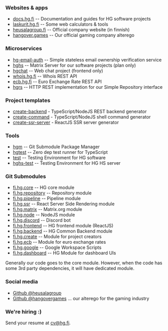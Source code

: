### Websites & apps

 * [docs.hg.fi](https://docs.hg.fi) -- Documentation and guides for HG software projects
 * [laskurit.hg.fi](https://laskurit.hg.fi) -- Some web calculators & tools
 * [heusalagroup.fi](https://heusalagroup.fi) -- Official company website (in finnish)
 * [hangover.games](https://hangover.games) -- Our official gaming company alterego

### Microservices

 * [hg-email-auth](https://github.com/heusalagroup/hg-email-auth) -- Simple stateless email ownership verification service
 * [hghs](https://github.com/heusalagroup/hghs) -- Matrix Server for our software projects (plan only)
 * [hgchat](https://github.com/heusalagroup/hgchat) -- Web chat project (frontend only)
 * [whois.hg.fi](https://github.com/heusalagroup/whois.hg.fi) -- Whois REST API
 * [ecb.hg.fi](https://github.com/heusalagroup/ecb.hg.fi) -- Euro Exchange Rate REST API
 * [hgrs](https://github.com/heusalagroup/hgrs) -- HTTP REST implementation for our Simple Repository interface

### Project templates

 * [create-backend](https://github.com/heusalagroup/create-backend) - TypeScript/NodeJS REST backend generator
 * [create-command](https://github.com/heusalagroup/create-command) - TypeScript/NodeJS shell command generator
 * [create-ssr-server](https://github.com/heusalagroup/create-ssr-server) - ReactJS SSR server generator

### Tools

 * [hgm](https://github.com/heusalagroup/hgm) -- Git Submodule Package Manager
 * [hgtest](https://github.com/heusalagroup/hgtest) -- Zero dep test runner for TypeScript
 * [test](https://github.com/heusalagroup/test) -- Testing Environment for HG software
 * [hghs-test](https://github.com/heusalagroup/hghs-test) -- Testing Environment for HG HS server

### Git Submodules

 * [fi.hg.core](https://github.com/heusalagroup/fi.hg.core) -- HG core module
 * [fi.hg.repository](https://github.com/heusalagroup/fi.hg.repository) -- Repository module
 * [fi.hg.pipeline](https://github.com/heusalagroup/fi.hg.pipeline) -- Pipeline module
 * [fi.hg.ssr](https://github.com/heusalagroup/fi.hg.ssr) -- React Server Side Rendering module
 * [fi.hg.matrix](https://github.com/heusalagroup/fi.hg.matrix) -- Matrix.org module
 * [fi.hg.node](https://github.com/heusalagroup/fi.hg.node) -- NodeJS module
 * [fi.hg.discord](https://github.com/heusalagroup/fi.hg.discord) -- Discord bot
 * [fi.hg.frontend](https://github.com/heusalagroup/fi.hg.frontend) -- HG frontend module (ReactJS)
 * [fi.hg.backend](https://github.com/heusalagroup/fi.hg.backend) -- HG Common Backend module
 * [fi.hg.create](https://github.com/heusalagroup/fi.hg.create) -- Module for project creators
 * [fi.hg.ecb](https://github.com/heusalagroup/fi.hg.ecb) -- Module for euro exchange rates
 * [fi.hg.google](https://github.com/heusalagroup/fi.hg.google) -- Google Workspace Scripts
 * [fi.hg.dashboard](https://github.com/heusalagroup/fi.hg.dashboard) -- HG Module for dashboard UIs

Generally our code goes to the core module. However, when the code has some 3rd party dependencies, it will have dedicated module.

### Social media

 * [Github @heusalagroup](https://github.com/heusalagroup)
 * [Github @hangovergames](https://github.com/hangovergames) ... our alterego for the gaming industry

### We're hiring :)

Send your resume at <a href="mailto:cv@hg.fi">cv@hg.fi</a>.
